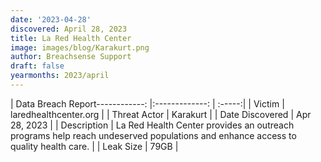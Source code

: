```yaml
---
date: '2023-04-28'
discovered: April 28, 2023
title: La Red Health Center
image: images/blog/Karakurt.png
author: Breachsense Support
draft: false
yearmonths: 2023/april
---
```


| Data Breach Report------------:     |:-------------:    | :-----:|
| Victim      | laredhealthcenter.org      | 
| Threat Actor      | Karakurt      | 
| Date Discovered      | Apr 28, 2023      | 
| Description      | La Red Health Center provides an outreach programs help reach undeserved populations and enhance access to quality health care.      | 
| Leak Size      | 79GB      | 

